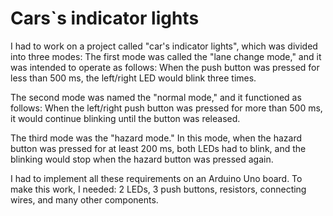 # Cars`s indicator lights
I had to work on a project called "car's indicator lights", which was divided into three modes: 
The first mode was called the "lane change mode," and it was intended to operate as follows: When the push button was pressed for less than 500 ms, the left/right LED would blink three times.

The second mode was named the "normal mode," and it functioned as follows: When the left/right push button was pressed for more than 500 ms, it would continue blinking until the button was released.

The third mode was the "hazard mode." In this mode, when the hazard button was pressed for at least 200 ms, both LEDs had to blink, and the blinking would stop when the hazard button was pressed again.

I had to implement all these requirements on an Arduino Uno board. To make this work, I needed: 2 LEDs, 3 push buttons, resistors, connecting wires, and many other components.




